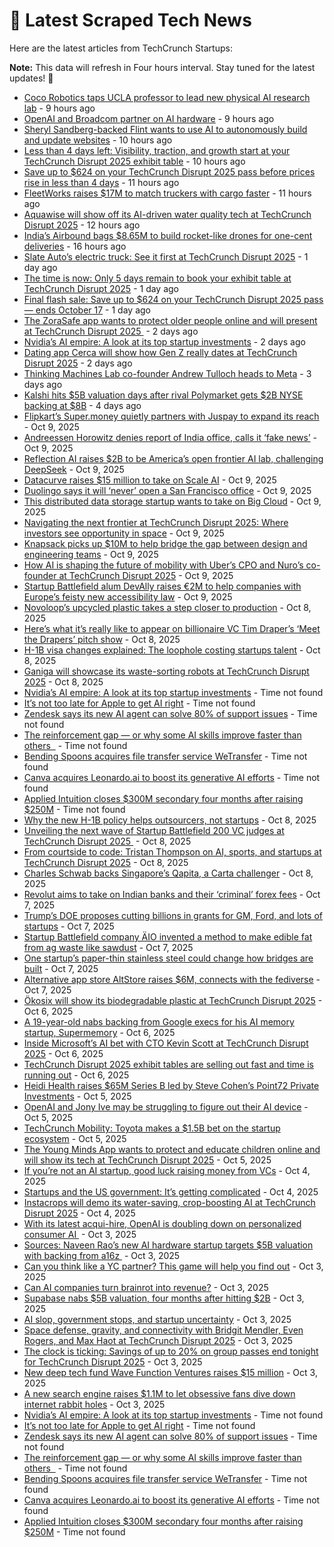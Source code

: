 
# 📰 Latest Scraped Tech News

Here are the latest articles from TechCrunch Startups:

**Note:** This data will refresh in Four hours interval. Stay tuned for the latest updates! 🔄
- [Coco Robotics taps UCLA professor to lead new physical AI research lab](https://techcrunch.com/2025/10/14/coco-robotics-taps-ucla-professor-to-lead-new-physical-ai-research-lab/) - 9 hours ago
- [OpenAI and Broadcom partner on AI hardware](https://techcrunch.com/2025/10/14/openai-and-broadcom-partner-on-ai-hardware/) - 9 hours ago
- [Sheryl Sandberg-backed Flint wants to use AI to autonomously build and update websites](https://techcrunch.com/2025/10/14/sheryl-sandberg-backed-flint-wants-to-use-ai-to-autonomously-build-and-update-websites/) - 10 hours ago
- [Less than 4 days left: Visibility, traction, and growth start at your TechCrunch Disrupt 2025 exhibit table](https://techcrunch.com/2025/10/14/less-than-4-days-left-visibility-traction-and-growth-start-at-your-techcrunch-disrupt-2025-exhibit-table/) - 10 hours ago
- [Save up to $624 on your TechCrunch Disrupt 2025 pass before prices rise in less than 4 days](https://techcrunch.com/2025/10/14/save-up-to-624-on-your-techcrunch-disrupt-2025-pass-before-prices-rise-in-less-than-4-days/) - 11 hours ago
- [FleetWorks raises $17M to match truckers with cargo faster](https://techcrunch.com/2025/10/14/fleetworks-raises-17m-to-match-truckers-with-cargo-faster/) - 11 hours ago
- [Aquawise will show off its AI-driven water quality tech at TechCrunch Disrupt 2025](https://techcrunch.com/2025/10/14/aquawise-will-show-off-its-ai-driven-water-quality-tech-at-techcrunch-disrupt-2025/) - 12 hours ago
- [India’s Airbound bags $8.65M to build rocket-like drones for one-cent deliveries](https://techcrunch.com/2025/10/14/indias-airbound-led-by-20-year-old-bags-8-65m-to-work-toward-one-cent-drone-deliveries-at-scale/) - 16 hours ago
- [Slate Auto’s electric truck: See it first at TechCrunch Disrupt 2025](https://techcrunch.com/2025/10/13/slate-autos-electric-truck-see-it-first-at-techcrunch-disrupt-2025/) - 1 day ago
- [The time is now: Only 5 days remain to book your exhibit table at TechCrunch Disrupt 2025](https://techcrunch.com/2025/10/13/the-time-is-now-only-5-days-remain-to-book-your-exhibit-table-at-techcrunch-disrupt-2025/) - 1 day ago
- [Final flash sale: Save up to $624 on your TechCrunch Disrupt 2025 pass — ends October 17](https://techcrunch.com/2025/10/13/final-flash-sale-save-up-to-624-on-your-techcrunch-disrupt-2025-pass-ends-october-17/) - 1 day ago
- [The ZoraSafe app wants to protect older people online and will present at TechCrunch Disrupt 2025 ](https://techcrunch.com/2025/10/12/the-zorasafe-app-wants-to-protect-older-people-online-and-will-present-at-techcrunch-disrupt-2025/) - 2 days ago
- [Nvidia’s AI empire: A look at its top startup investments](https://techcrunch.com/2025/10/12/nvidias-ai-empire-a-look-at-its-top-startup-investments/) - 2 days ago
- [Dating app Cerca will show how Gen Z really dates at TechCrunch Disrupt 2025](https://techcrunch.com/2025/10/12/dating-app-cerca-will-show-how-gen-z-really-dates-at-techcrunch-disrupt-2025/) - 2 days ago
- [Thinking Machines Lab co-founder Andrew Tulloch heads to Meta](https://techcrunch.com/2025/10/11/thinking-machines-lab-co-founder-andrew-tulloch-heads-to-meta/) - 3 days ago
- [Kalshi hits $5B valuation days after rival Polymarket gets $2B NYSE backing at $8B](https://techcrunch.com/2025/10/10/kalshi-hits-5b-valuation-days-after-rival-polymarket-gets-2b-nyse-backing-at-8b/) - 4 days ago
- [Flipkart’s Super.money quietly partners with Juspay to expand its reach](https://techcrunch.com/2025/10/09/flipkarts-super-money-quietly-partners-with-juspay-as-it-expands-its-reach/) - Oct 9, 2025
- [Andreessen Horowitz denies report of India office, calls it ‘fake news’](https://techcrunch.com/2025/10/09/andreessen-horowitz-denies-report-of-india-office-calls-it-fake-news/) - Oct 9, 2025
- [Reflection AI raises $2B to be America’s open frontier AI lab, challenging DeepSeek](https://techcrunch.com/2025/10/09/reflection-raises-2b-to-be-americas-open-frontier-ai-lab-challenging-deepseek/) - Oct 9, 2025
- [Datacurve raises $15 million to take on Scale AI](https://techcrunch.com/2025/10/09/datacurve-raises-15-million-to-take-on-scaleai/) - Oct 9, 2025
- [Duolingo says it will ‘never’ open a San Francisco office](https://techcrunch.com/2025/10/09/duolingo-says-it-will-never-open-a-san-francisco-office/) - Oct 9, 2025
- [This distributed data storage startup wants to take on Big Cloud](https://techcrunch.com/2025/10/09/this-distributed-data-storage-startup-wants-to-take-on-big-cloud/) - Oct 9, 2025
- [Navigating the next frontier at TechCrunch Disrupt 2025: Where investors see opportunity in space](https://techcrunch.com/2025/10/09/navigating-the-next-frontier-at-techcrunch-disrupt-2025-where-investors-see-opportunity-in-space/) - Oct 9, 2025
- [Knapsack picks up $10M to help bridge the gap between design and engineering teams](https://techcrunch.com/2025/10/09/knapsack-picks-up-10m-to-help-bridge-the-gap-between-design-and-engineering-teams/) - Oct 9, 2025
- [How AI is shaping the future of mobility with Uber’s CPO and Nuro’s co-founder at TechCrunch Disrupt 2025](https://techcrunch.com/2025/10/09/how-ai-is-shaping-the-future-of-mobility-with-ubers-cpo-and-nuros-co-founder-at-techcrunch-disrupt-2025/) - Oct 9, 2025
- [Startup Battlefield alum DevAlly raises €2M to help companies with Europe’s feisty new accessibility law](https://techcrunch.com/2025/10/09/startup-battlefield-alum-devally-raises-2m-to-help-companies-with-europes-feisty-new-accessibility-law/) - Oct 9, 2025
- [Novoloop’s upcycled plastic takes a step closer to production](https://techcrunch.com/2025/10/08/novoloops-upcycled-plastic-takes-a-step-closer-to-production/) - Oct 8, 2025
- [Here’s what it’s really like to appear on billionaire VC Tim Draper’s ‘Meet the Drapers’ pitch show](https://techcrunch.com/2025/10/08/heres-what-its-really-like-to-appear-on-billionaire-vc-tim-drapers-meet-the-drapers-pitch-show/) - Oct 8, 2025
- [H-1B visa changes explained: The loophole costing startups talent](https://techcrunch.com/video/h-1b-visa-changes-explained-the-loophole-costing-startups-talent/) - Oct 8, 2025
- [Ganiga will showcase its waste-sorting robots at TechCrunch Disrupt 2025](https://techcrunch.com/2025/10/08/ganiga-will-showcase-its-waste-sorting-robots-at-techcrunch-disrupt-2025/) - Oct 8, 2025
- [Nvidia’s AI empire: A look at its top startup investments](https://techcrunch.com/2025/10/12/nvidias-ai-empire-a-look-at-its-top-startup-investments/) - Time not found
- [It’s not too late for Apple to get AI right](https://techcrunch.com/2025/10/11/its-not-too-late-for-apple-to-get-ai-right/) - Time not found
- [Zendesk says its new AI agent can solve 80% of support issues](https://techcrunch.com/2025/10/08/zendesk-says-its-new-ai-agent-can-solve-80-of-support-issues/) - Time not found
- [The reinforcement gap — or why some AI skills improve faster than others  ](https://techcrunch.com/2025/10/05/the-reinforcement-gap-or-why-some-ai-skills-improve-faster-than-others/) - Time not found
- [Bending Spoons acquires file transfer service WeTransfer](https://techcrunch.com/2024/07/31/bending-spoons-acquires-file-transfer-service-wetransfer/) - Time not found
- [Canva acquires Leonardo.ai to boost its generative AI efforts](https://techcrunch.com/2024/07/29/canva-acquires-leonardo-ai-to-boost-its-generative-ai-efforts/) - Time not found
- [Applied Intuition closes $300M secondary four months after raising $250M](https://techcrunch.com/2024/07/25/applied-intuition-300-million-secondary-fidelity/) - Time not found
- [Why the new H-1B policy helps outsourcers, not startups](https://techcrunch.com/podcast/why-the-new-h-1b-policy-helps-outsourcers-not-startups/) - Oct 8, 2025
- [Unveiling the next wave of Startup Battlefield 200 VC judges at TechCrunch Disrupt 2025 ](https://techcrunch.com/2025/10/08/unveiling-the-next-wave-of-startup-battlefield-200-vc-judges-at-techcrunch-disrupt-2025/) - Oct 8, 2025
- [From courtside to code: Tristan Thompson on AI, sports, and startups at TechCrunch Disrupt 2025](https://techcrunch.com/2025/10/08/tristan-thompson-on-ai-sports-and-startups-at-techcrunch-disrupt-2025/) - Oct 8, 2025
- [Charles Schwab backs Singapore’s Qapita, a Carta challenger](https://techcrunch.com/2025/10/08/charles-schwab-backs-singapores-qapita-in-26-5m-bet-to-challenge-carta-with-u-s-private-market-platform/) - Oct 8, 2025
- [Revolut aims to take on Indian banks and their ‘criminal’ forex fees](https://techcrunch.com/2025/10/07/revolut-aims-to-take-on-indian-banks-and-their-criminal-forex-fees/) - Oct 7, 2025
- [Trump’s DOE proposes cutting billions in grants for GM, Ford, and lots of startups](https://techcrunch.com/2025/10/07/trumps-doe-proposes-cutting-billions-in-grants-for-gm-ford-and-lots-of-startups/) - Oct 7, 2025
- [Startup Battlefield company ÄIO invented a method to make edible fat from ag waste like sawdust](https://techcrunch.com/2025/10/07/startup-battlefield-company-aio-invented-a-method-to-make-edible-fat-from-ag-waste-like-sawdust/) - Oct 7, 2025
- [One startup’s paper-thin stainless steel could change how bridges are built](https://techcrunch.com/2025/10/07/one-startups-paper-thin-stainless-steel-could-change-how-bridges-are-built/) - Oct 7, 2025
- [Alternative app store AltStore raises $6M, connects with the fediverse](https://techcrunch.com/2025/10/07/alternative-app-store-altstore-raises-6m-connects-with-the-fediverse/) - Oct 7, 2025
- [Ökosix will show its biodegradable plastic at TechCrunch Disrupt 2025](https://techcrunch.com/2025/10/06/okosix-will-show-its-biodegradable-plastic-at-techcrunch-disrupt-2025/) - Oct 6, 2025
- [A 19-year-old nabs backing from Google execs for his AI memory startup, Supermemory](https://techcrunch.com/2025/10/06/a-19-year-old-nabs-backing-from-google-execs-for-his-ai-memory-startup-supermemory/) - Oct 6, 2025
- [Inside Microsoft’s AI bet with CTO Kevin Scott at TechCrunch Disrupt 2025](https://techcrunch.com/2025/10/06/inside-microsofts-ai-bet-with-cto-kevin-scott-at-techcrunch-disrupt-2025/) - Oct 6, 2025
- [TechCrunch Disrupt 2025 exhibit tables are selling out fast and time is running out](https://techcrunch.com/2025/10/06/techcrunch-disrupt-2025-exhibit-tables-are-selling-out-fast-and-time-is-running-out/) - Oct 6, 2025
- [Heidi Health raises $65M Series B led by Steve Cohen’s Point72 Private Investments](https://techcrunch.com/2025/10/05/heidi-health-raises-65m-series-b-led-by-steve-cohens-point72/) - Oct 5, 2025
- [OpenAI and Jony Ive may be struggling to figure out their AI device](https://techcrunch.com/2025/10/05/openai-and-jony-ive-may-be-struggling-to-figure-out-their-ai-device/) - Oct 5, 2025
- [TechCrunch Mobility: Toyota makes a $1.5B bet on the startup ecosystem](https://techcrunch.com/2025/10/05/techcrunch-mobility-toyota-makes-a-1-5b-bet-on-the-startup-ecosystem/) - Oct 5, 2025
- [The Young Minds App wants to protect and educate children online and will show its tech at TechCrunch Disrupt 2025](https://techcrunch.com/2025/10/05/the-young-minds-app-wants-to-protect-and-educate-children-online-and-will-show-its-tech-at-techcrunch-disrupt-2025/) - Oct 5, 2025
- [If you’re not an AI startup, good luck raising money from VCs](https://techcrunch.com/2025/10/04/if-youre-not-an-ai-startup-good-luck-raising-money-from-vcs/) - Oct 4, 2025
- [Startups and the US government: It’s getting complicated](https://techcrunch.com/2025/10/04/startups-and-the-u-s-government-its-getting-complicated/) - Oct 4, 2025
- [Instacrops will demo its water-saving, crop-boosting AI at TechCrunch Disrupt 2025](https://techcrunch.com/2025/10/04/instacrops-will-demo-its-water-saving-crop-boosting-ai-at-techcrunch-disrupt-2025/) - Oct 4, 2025
- [With its latest acqui-hire, OpenAI is doubling down on personalized consumer AI ](https://techcrunch.com/2025/10/03/with-its-latest-acqui-hire-openai-is-doubling-down-on-personalized-consumer-ai/) - Oct 3, 2025
- [Sources: Naveen Rao’s new AI hardware startup targets $5B valuation with backing from a16z ](https://techcrunch.com/2025/10/03/sources-naveen-raos-new-ai-hardware-startup-targets-5b-valuation-with-backing-from-a16z/) - Oct 3, 2025
- [Can you think like a YC partner? This game will help you find out](https://techcrunch.com/2025/10/03/can-you-think-like-a-yc-partner-this-game-will-help-you-find-out/) - Oct 3, 2025
- [Can AI companies turn brainrot into revenue?](https://techcrunch.com/video/can-ai-companies-turn-brainrot-into-revenue/) - Oct 3, 2025
- [Supabase nabs $5B valuation, four months after hitting $2B](https://techcrunch.com/2025/10/03/supabase-nabs-5b-valuation-four-months-after-hitting-2b/) - Oct 3, 2025
- [AI slop, government stops, and startup uncertainty](https://techcrunch.com/podcast/ai-slop-government-stops-and-startup-uncertainty/) - Oct 3, 2025
- [Space defense, gravity, and connectivity with Bridgit Mendler, Even Rogers, and Max Haot at TechCrunch Disrupt 2025](https://techcrunch.com/2025/10/03/space-is-open-for-business-with-even-rogers-and-max-haot-at-techcrunch-disrupt-2025/) - Oct 3, 2025
- [The clock is ticking: Savings of up to 20% on group passes end tonight for TechCrunch Disrupt 2025](https://techcrunch.com/2025/10/03/the-clock-is-ticking-savings-of-up-to-20-on-group-passes-end-today-for-techcrunch-disrupt-2025/) - Oct 3, 2025
- [New deep tech fund Wave Function Ventures raises $15 million](https://techcrunch.com/2025/10/03/new-deep-tech-fund-wave-function-ventures-raises-15-million/) - Oct 3, 2025
- [A new search engine raises $1.1M to let obsessive fans dive down internet rabbit holes](https://techcrunch.com/2025/10/03/a-new-search-engine-raises-1-1m-to-let-obsessive-fans-dive-down-internet-rabbit-holes/) - Oct 3, 2025
- [Nvidia’s AI empire: A look at its top startup investments](https://techcrunch.com/2025/10/12/nvidias-ai-empire-a-look-at-its-top-startup-investments/) - Time not found
- [It’s not too late for Apple to get AI right](https://techcrunch.com/2025/10/11/its-not-too-late-for-apple-to-get-ai-right/) - Time not found
- [Zendesk says its new AI agent can solve 80% of support issues](https://techcrunch.com/2025/10/08/zendesk-says-its-new-ai-agent-can-solve-80-of-support-issues/) - Time not found
- [The reinforcement gap — or why some AI skills improve faster than others  ](https://techcrunch.com/2025/10/05/the-reinforcement-gap-or-why-some-ai-skills-improve-faster-than-others/) - Time not found
- [Bending Spoons acquires file transfer service WeTransfer](https://techcrunch.com/2024/07/31/bending-spoons-acquires-file-transfer-service-wetransfer/) - Time not found
- [Canva acquires Leonardo.ai to boost its generative AI efforts](https://techcrunch.com/2024/07/29/canva-acquires-leonardo-ai-to-boost-its-generative-ai-efforts/) - Time not found
- [Applied Intuition closes $300M secondary four months after raising $250M](https://techcrunch.com/2024/07/25/applied-intuition-300-million-secondary-fidelity/) - Time not found